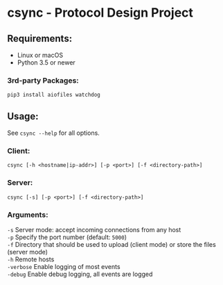 # csync - Protocol Design Project

## Requirements:
* Linux or macOS
* Python 3.5 or newer

### 3rd-party Packages:
`pip3 install aiofiles watchdog`

## Usage:

See `csync --help` for all options.

### Client:
`csync [-h <hostname|ip-addr>] [-p <port>] [-f <directory-path>]`

### Server:
`csync [-s] [-p <port>] [-f <directory-path>]`

### Arguments:
`-s` Server mode: accept incoming connections from any host  
`-p` Specify the port number (default: `5000`)  
`-f` Directory that should be used to upload (client mode) or store the files (server mode)  
`-h` Remote hosts  
`-verbose` Enable logging of most events  
`-debug` Enable debug logging, all events are logged
